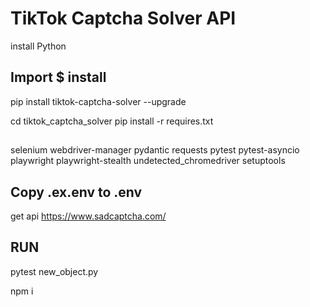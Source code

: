 # TikTok Captcha Solver API
install Python
## Import $ install
pip install tiktok-captcha-solver --upgrade

cd tiktok_captcha_solver
pip install -r requires.txt

## ################################

selenium
webdriver-manager
pydantic
requests
pytest
pytest-asyncio
playwright
playwright-stealth
undetected_chromedriver
setuptools

## Copy .ex.env to .env
get api https://www.sadcaptcha.com/

## RUN

pytest new_object.py

npm i